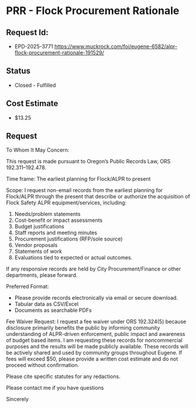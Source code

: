 # PRR - Flock Procurement Rationale

## Request Id:
* EPD-2025-3771
https://www.muckrock.com/foi/eugene-6582/alpr-flock-procurement-rationale-191529/

## Status
* Closed - Fulfilled

## Cost Estimate
* $13.25

## Request 
To Whom It May Concern:

This request is made pursuant to Oregon’s Public Records Law, ORS 192.311–192.478.

Time frame: The earliest planning for Flock/ALPR to present

Scope:
I request non-email records from the earliest planning for Flock/ALPR through the present that describe or authorize the acquisition of Flock Safety ALPR equipment/services, including:
1. Needs/problem statements
2. Cost-benefit or impact assessments
3. Budget justifications
4. Staff reports and meeting minutes
5. Procurement justifications (RFP/sole source)
6. Vendor proposals
7. Statements of work
8. Evaluations tied to expected or actual outcomes.

If any responsive records are held by City Procurement/Finance or other departments, please forward.

Preferred Format:
- Please provide records electronically via email or secure download.
- Tabular data as CSV/Excel
- Documents as searchable PDFs

Fee Waiver Request:
I request a fee waiver under ORS 192.324(5) because disclosure primarily benefits the public by informing community understanding of ALPR-driven enforcement, public impact and awareness of budget based items. I am requesting these records for noncommercial purposes and the results will be made publicly available. These records will be actively shared and used by community groups throughout Eugene. If fees will exceed $50, please provide a written cost estimate and do not proceed without confirmation.

Please cite specific statutes for any redactions.

Please contact me if you have questions

Sincerely


